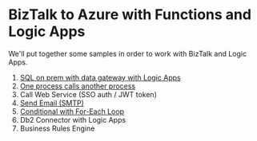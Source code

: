 # BizTalk to Azure with Functions and Logic Apps

We'll put together some samples in order to work with BizTalk and Logic Apps.

1.  [SQL on prem with data gateway with Logic Apps](Scenarios-Read-Me/README-Sql-on-prem-Logic-Apps.md)
1.  [One process calls another process](Scenarios-Read-Me/README-One-Process-Another-Process.md)
1.  Call Web Service (SSO auth / JWT token)
1.  [Send Email (SMTP)](Scenarios-Read-Me/README-Send-email.md)
1.  [Conditional with For-Each Loop](Scenarios-Read-Me/README-Conditional-for-each.md)
1.  Db2 Connector with Logic Apps
1.  Business Rules Engine


